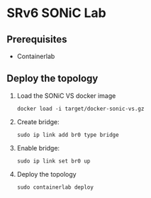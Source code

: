 # SRv6 SONiC Lab

## Prerequisites
* Containerlab

## Deploy the topology

1. Load the SONiC VS docker image
   ```shell
   docker load -i target/docker-sonic-vs.gz
   ```

3. Create bridge:
   ```shell
   sudo ip link add br0 type bridge
   ```
4. Enable bridge:
   ```shell
   sudo ip link set br0 up
   ```
5. Deploy the topology
   ```shell
   sudo containerlab deploy
   ```



   

